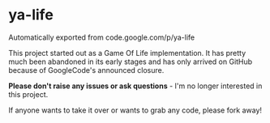 # ya-life

Automatically exported from code.google.com/p/ya-life

This project started out as a Game Of Life implementation. It has pretty much been abandoned in its early stages and has only arrived on GitHub because of GoogleCode's announced closure.

**Please don't raise any issues or ask questions** - I'm no longer interested in this project.

If anyone wants to take it over or wants to grab any code, please fork away!
